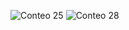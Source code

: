![Conteo 25](https://github.com/user-attachments/assets/2895159f-ca03-4b82-955a-e139356c19ee)
![Conteo 28](https://github.com/user-attachments/assets/d72b975b-8cf6-44c4-9e12-21dc4fcc4071)
